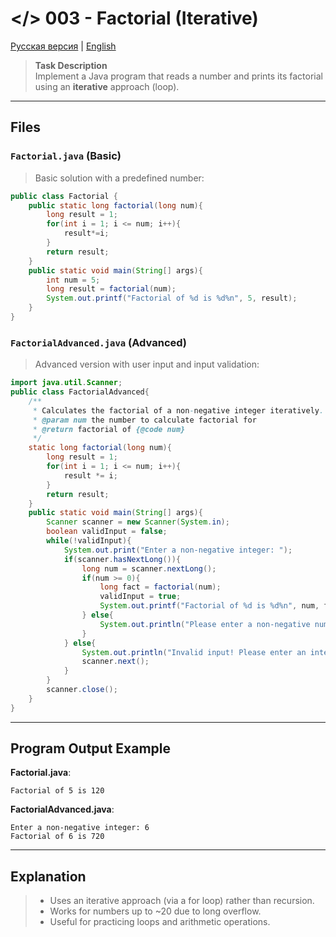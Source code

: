 # </> 003 - Factorial (Iterative)

[Русская версия](README.ru.md) | [English](README.md)

> **Task Description**  
> Implement a Java program that reads a number and prints its factorial using an **iterative** approach (loop).

---

## Files

### `Factorial.java` (Basic)
> Basic solution with a predefined number:

```java
public class Factorial {
    public static long factorial(long num){
        long result = 1;
        for(int i = 1; i <= num; i++){
            result*=i;
        }
        return result;
    }
    public static void main(String[] args){
        int num = 5;
        long result = factorial(num);
        System.out.printf("Factorial of %d is %d%n", 5, result);
    }
}

```
### `FactorialAdvanced.java` (Advanced)
> Advanced version with user input and input validation:
```java
import java.util.Scanner;
public class FactorialAdvanced{
    /**
     * Calculates the factorial of a non-negative integer iteratively.
     * @param num the number to calculate factorial for
     * @return factorial of {@code num}
     */
    static long factorial(long num){
        long result = 1;
        for(int i = 1; i <= num; i++){
            result *= i;
        }
        return result;
    }
    public static void main(String[] args){
        Scanner scanner = new Scanner(System.in);
        boolean validInput = false;
        while(!validInput){
            System.out.print("Enter a non-negative integer: ");
            if(scanner.hasNextLong()){
                long num = scanner.nextLong();
                if(num >= 0){
                    long fact = factorial(num);
                    validInput = true;
                    System.out.printf("Factorial of %d is %d%n", num, fact);
                } else{
                    System.out.println("Please enter a non-negative number!");
                }
            } else{
                System.out.println("Invalid input! Please enter an integer.");
                scanner.next();
            }
        }
        scanner.close();
    }
}
```
---

## Program Output Example

**Factorial.java**:
```
Factorial of 5 is 120
```

**FactorialAdvanced.java**:
```
Enter a non-negative integer: 6
Factorial of 6 is 720
```

---

## Explanation
> - Uses an iterative approach (via a for loop) rather than recursion.
> - Works for numbers up to ~20 due to long overflow.
> - Useful for practicing loops and arithmetic operations.

